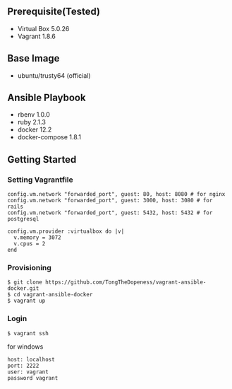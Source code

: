## Prerequisite(Tested)

* Virtual Box 5.0.26
* Vagrant 1.8.6

## Base Image

* ubuntu/trusty64 (official)

## Ansible Playbook

* rbenv 1.0.0
* ruby 2.1.3
* docker 12.2
* docker-compose 1.8.1

## Getting Started

### Setting Vagrantfile

```
config.vm.network "forwarded_port", guest: 80, host: 8080 # for nginx
config.vm.network "forwarded_port", guest: 3000, host: 3080 # for rails
config.vm.network "forwarded_port", guest: 5432, host: 5432 # for postgresql

config.vm.provider :virtualbox do |v|
  v.memory = 3072
  v.cpus = 2
end
```

### Provisioning

    $ git clone https://github.com/TongTheDopeness/vagrant-ansible-docker.git
    $ cd vagrant-ansible-docker
    $ vagrant up

### Login

    $ vagrant ssh

for windows

    host: localhost
    port: 2222
    user: vagrant
    password vagrant
